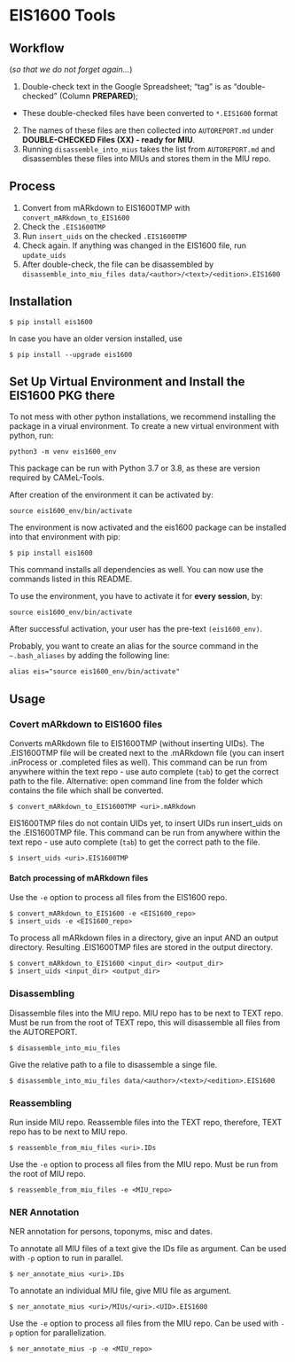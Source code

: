 # EIS1600 Tools

## Workflow

(*so that we do not forget again...*)

1. Double-check text in the Google Spreadsheet; “tag” is as “double-checked” (Column **PREPARED**);
  - These double-checked files have been converted to `*.EIS1600` format
2. The names of these files are then collected into `AUTOREPORT.md` under **DOUBLE-CHECKED Files (XX) - ready for MIU**.
3. Running `disassemble_into_mius` takes the list from `AUTOREPORT.md` and disassembles these files into MIUs and stores them in the MIU repo.

## Process

1. Convert from mARkdown to EIS1600TMP with `convert_mARkdown_to_EIS1600`
2. Check the `.EIS1600TMP`
3. Run `insert_uids` on the checked `.EIS1600TMP`
4. Check again. If anything was changed in the EIS1600 file, run `update_uids`
5. After double-check, the file can be disassembled by `disassemble_into_miu_files data/<author>/<text>/<edition>.EIS1600`

## Installation
```shell
$ pip install eis1600
```

In case you have an older version installed, use

```shell
$ pip install --upgrade eis1600
```

## Set Up Virtual Environment and Install the EIS1600 PKG there

To not mess with other python installations, we recommend installing the package in a virual environment.
To create a new virtual environment with python, run:
```shell
python3 -m venv eis1600_env
```

This package can be run with Python 3.7 or 3.8, as these are version required by CAMeL-Tools.

After creation of the environment it can be activated by:
```shell
source eis1600_env/bin/activate
```

The environment is now activated and the eis1600 package can be installed into that environment with pip:
```shell
$ pip install eis1600
```
This command installs all dependencies as well.
You can now use the commands listed in this README.

To use the environment, you have to activate it for **every session**, by:
```shell
source eis1600_env/bin/activate
```
After successful activation, your user has the pre-text `(eis1600_env)`.

Probably, you want to create an alias for the source command in the `~.bash_aliases` by adding the following line:
```shell
alias eis="source eis1600_env/bin/activate"
```

## Usage

### Covert mARkdown to EIS1600 files

Converts mARkdown file to EIS1600TMP (without inserting UIDs).
The .EIS1600TMP file will be created next to the .mARkdown file (you can insert .inProcess or .completed files as well).
This command can be run from anywhere within the text repo - use auto complete (`tab`) to get the correct path to the file.
Alternative: open command line from the folder which contains the file which shall be converted.
```shell
$ convert_mARkdown_to_EIS1600TMP <uri>.mARkdown
```

EIS1600TMP files do not contain UIDs yet, to insert UIDs run insert_uids on the .EIS1600TMP file.
This command can be run from anywhere within the text repo - use auto complete (`tab`) to get the correct path to the file.
```shell
$ insert_uids <uri>.EIS1600TMP
```

#### Batch processing of mARkdown files

Use the `-e` option to process all files from the EIS1600 repo.
```shell
$ convert_mARkdown_to_EIS1600 -e <EIS1600_repo>
$ insert_uids -e <EIS1600_repo>
```

To process all mARkdown files in a directory, give an input AND an output directory.
Resulting .EIS1600TMP files are stored in the output directory.
```shell
$ convert_mARkdown_to_EIS1600 <input_dir> <output_dir>
$ insert_uids <input_dir> <output_dir>
```

### Disassembling

Disassemble files into the MIU repo. MIU repo has to be next to TEXT repo.
Must be run from the root of TEXT repo, this will disassemble all files from the AUTOREPORT.
```shell
$ disassemble_into_miu_files
```
Give the relative path to a file to disassemble a singe file.
```shell
$ disassemble_into_miu_files data/<author>/<text>/<edition>.EIS1600
```

### Reassembling

Run inside MIU repo. Reassemble files into the TEXT repo, therefore, TEXT repo has to be next to MIU repo.
```shell
$ reassemble_from_miu_files <uri>.IDs
```

Use the `-e` option to process all files from the MIU repo. Must be run from the root of MIU repo.
```shell
$ reassemble_from_miu_files -e <MIU_repo>
```

### NER Annotation

NER annotation for persons, toponyms, misc and dates.

To annotate all MIU files of a text give the IDs file as argument.
Can be used with `-p` option to run in parallel.
```shell
$ ner_annotate_mius <uri>.IDs
```

To annotate an individual MIU file, give MIU file as argument.
```shell
$ ner_annotate_mius <uri>/MIUs/<uri>.<UID>.EIS1600
```

Use the `-e` option to process all files from the MIU repo. Can be used with `-p` option for parallelization.
```shell
$ ner_annotate_mius -p -e <MIU_repo>
```
